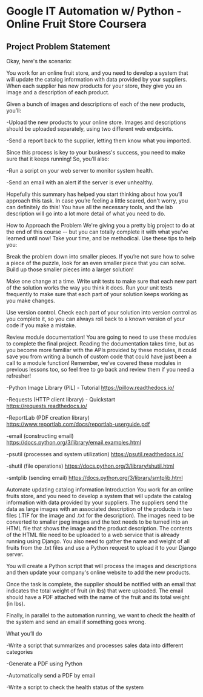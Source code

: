 # Google IT Automation w/ Python - Online Fruit Store Coursera

## Project Problem Statement

Okay, here's the scenario:

You work for an online fruit store, and you need to develop a system that will update the catalog information with data provided by your suppliers. When each supplier has new products for your store, they give you an image and a description of each product.

Given a bunch of images and descriptions of each of the new products, you’ll:

 -Upload the new products to your online store. Images and descriptions should be uploaded separately, using two different web endpoints.

 -Send a report back to the supplier, letting them know what you imported.

Since this process is key to your business's success, you need to make sure that it keeps running! So, you’ll also:

 -Run a script on your web server to monitor system health.

 -Send an email with an alert if the server is ever unhealthy.

Hopefully this summary has helped you start thinking about how you’ll approach this task. In case you’re feeling a little scared, don't worry, you can definitely do this! You have all the necessary tools, and the lab description will go into a lot more detail of what you need to do.



How to Approach the Problem
We're giving you a pretty big project to do at the end of this course -- but you can totally complete it with what you've learned until now! Take your time, and be methodical. Use these tips to help you:

Break the problem down into smaller pieces. If you’re not sure how to solve a piece of the puzzle, look for an even smaller piece that you can solve. Build up those smaller pieces into a larger solution!

Make one change at a time. Write unit tests to make sure that each new part of the solution works the way you think it does. Run your unit tests frequently to make sure that each part of your solution keeps working as you make changes.

Use version control. Check each part of your solution into version control as you complete it, so you can always roll back to a known version of your code if you make a mistake.

Review module documentation! You are going to need to use these modules to complete the final project. Reading the documentation takes time, but as you become more familiar with the APIs provided by these modules, it could save you from writing a bunch of custom code that could have just been a call to a module function! Remember, we’ve covered these modules in previous lessons too, so feel free to go back and review them if you need a refresher!

 -Python Image Library (PIL) - Tutorial https://pillow.readthedocs.io/

 -Requests (HTTP client library) - Quickstart https://requests.readthedocs.io/

 -ReportLab (PDF creation library) https://www.reportlab.com/docs/reportlab-userguide.pdf

 -email (constructing email) https://docs.python.org/3/library/email.examples.html

 -psutil (processes and system utilization) https://psutil.readthedocs.io/

 -shutil (file operations) https://docs.python.org/3/library/shutil.html

 -smtplib (sending email) https://docs.python.org/3/library/smtplib.html

Automate updating catalog information
Introduction
You work for an online fruits store, and you need to develop a system that will update the catalog information with data provided by your suppliers. The suppliers send the data as large images with an associated description of the products in two files (.TIF for the image and .txt for the description). The images need to be converted to smaller jpeg images and the text needs to be turned into an HTML file that shows the image and the product description. The contents of the HTML file need to be uploaded to a web service that is already running using Django. You also need to gather the name and weight of all fruits from the .txt files and use a Python request to upload it to your Django server.

You will create a Python script that will process the images and descriptions and then update your company's online website to add the new products.

Once the task is complete, the supplier should be notified with an email that indicates the total weight of fruit (in lbs) that were uploaded. The email should have a PDF attached with the name of the fruit and its total weight (in lbs). 

Finally, in parallel to the automation running, we want to check the health of the system and send an email if something goes wrong. 

What you’ll do

 -Write a script that summarizes and processes sales data into different categories 

 -Generate a PDF using Python

 -Automatically send a PDF by email 

 -Write a script to check the health status of the system 

